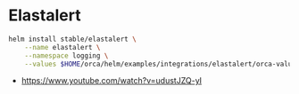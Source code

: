 # Elastalert

```bash
helm install stable/elastalert \
    --name elastalert \
    --namespace logging \
    --values $HOME/orca/helm/examples/integrations/elastalert/orca-values.yaml
```

* https://www.youtube.com/watch?v=udustJZQ-yI

